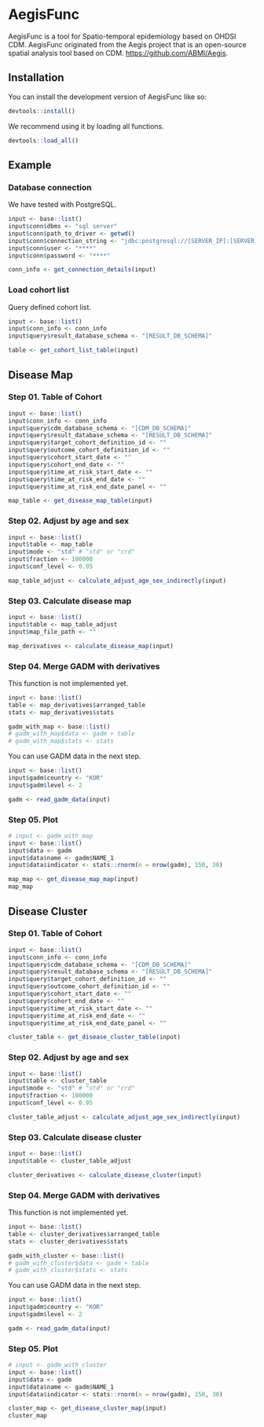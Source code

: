 
<!-- README.md is generated from README.Rmd. Please edit that file -->

# AegisFunc

<!-- badges: start -->
<!-- badges: end -->

AegisFunc is a tool for Spatio-temporal epidemiology based on OHDSI CDM.
AegisFunc originated from the Aegis project that is an open-source
spatial analysis tool based on CDM. <https://github.com/ABMI/Aegis>.

## Installation

You can install the development version of AegisFunc like so:

``` r
devtools::install()
```

We recommend using it by loading all functions.

``` r
devtools::load_all()
```

## Example

### Database connection

We have tested with PostgreSQL.

``` r
input <- base::list()
input$conn$dbms <- "sql server"
input$conn$path_to_driver <- getwd()
input$conn$connection_string <- "jdbc:postgresql://[SERVER_IP]:[SERVER_PORT]/[CDM_DB_NAME]"
input$conn$user <- "****"
input$conn$password <- "****"

conn_info <- get_connection_details(input)
```

### Load cohort list

Query defined cohort list.

``` r
input <- base::list()
input$conn_info <- conn_info
input$query$result_database_schema <- "[RESULT_DB_SCHEMA]"

table <- get_cohort_list_table(input)
```

## Disease Map

### Step 01. Table of Cohort

``` r
input <- base::list()
input$conn_info <- conn_info
input$query$cdm_database_schema <- "[CDM_DB_SCHEMA]"
input$query$result_database_schema <- "[RESULT_DB_SCHEMA]"
input$query$target_cohort_definition_id <- ""
input$query$outcome_cohort_definition_id <- ""
input$query$cohort_start_date <- ""
input$query$cohort_end_date <- ""
input$query$time_at_risk_start_date <- ""
input$query$time_at_risk_end_date <- ""
input$query$time_at_risk_end_date_panel <- ""

map_table <- get_disease_map_table(input)
```

### Step 02. Adjust by age and sex

``` r
input <- base::list()
input$table <- map_table
input$mode <- "std" # "std" or "crd"
input$fraction <- 100000
input$conf_level <- 0.95

map_table_adjust <- calculate_adjust_age_sex_indirectly(input)
```

### Step 03. Calculate disease map

``` r
input <- base::list()
input$table <- map_table_adjust
input$map_file_path <- ""

map_derivatives <- calculate_disease_map(input)
```

### Step 04. Merge GADM with derivatives

This function is not implemented yet.

``` r
input <- base::list()
table <- map_derivatives$arranged_table
stats <- map_derivatives$stats

gadm_with_map <- base::list()
# gadm_with_map$data <- gadm + table
# gadm_with_map$stats <- stats
```

You can use GADM data in the next step.

``` r
input <- base::list()
input$gadm$country <- "KOR"
input$gadm$level <- 2

gadm <- read_gadm_data(input)
```

### Step 05. Plot

``` r
# input <- gadm_with_map
input <- base::list()
input$data <- gadm
input$data$name <- gadm$NAME_1
input$data$indicator <- stats::rnorm(n = nrow(gadm), 150, 30)

map_map <- get_disease_map_map(input)
map_map
```

## Disease Cluster

### Step 01. Table of Cohort

``` r
input <- base::list()
input$conn_info <- conn_info
input$query$cdm_database_schema <- "[CDM_DB_SCHEMA]"
input$query$result_database_schema <- "[RESULT_DB_SCHEMA]"
input$query$target_cohort_definition_id <- ""
input$query$outcome_cohort_definition_id <- ""
input$query$cohort_start_date <- ""
input$query$cohort_end_date <- ""
input$query$time_at_risk_start_date <- ""
input$query$time_at_risk_end_date <- ""
input$query$time_at_risk_end_date_panel <- ""

cluster_table <- get_disease_cluster_table(input)
```

### Step 02. Adjust by age and sex

``` r
input <- base::list()
input$table <- cluster_table
input$mode <- "std" # "std" or "crd"
input$fraction <- 100000
input$conf_level <- 0.95

cluster_table_adjust <- calculate_adjust_age_sex_indirectly(input)
```

### Step 03. Calculate disease cluster

``` r
input <- base::list()
input$table <- cluster_table_adjust

cluster_derivatives <- calculate_disease_cluster(input)
```

### Step 04. Merge GADM with derivatives

This function is not implemented yet.

``` r
input <- base::list()
table <- cluster_derivatives$arranged_table
stats <- cluster_derivatives$stats

gadm_with_cluster <- base::list()
# gadm_with_cluster$data <- gadm + table
# gadm_with_cluster$stats <- stats
```

You can use GADM data in the next step.

``` r
input <- base::list()
input$gadm$country <- "KOR"
input$gadm$level <- 2

gadm <- read_gadm_data(input)
```

### Step 05. Plot

``` r
# input <- gadm_with_cluster
input <- base::list()
input$data <- gadm
input$data$name <- gadm$NAME_1
input$data$indicator <- stats::rnorm(n = nrow(gadm), 150, 30)

cluster_map <- get_disease_cluster_map(input)
cluster_map
```
